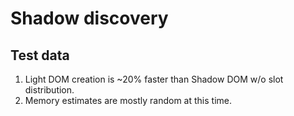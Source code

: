 # Shadow discovery

## Test data

1. Light DOM creation is ~20% faster than Shadow DOM w/o slot distribution.
2. Memory estimates are mostly random at this time.
